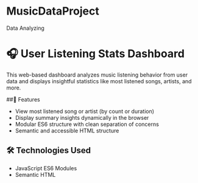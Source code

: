 # MusicDataProject
Data Analyzing 

# 🎧 User Listening Stats Dashboard

This web-based dashboard analyzes music listening behavior from user data and displays insightful statistics like most listened songs, artists, and more.

##🚀  Features

-  View most listened song or artist (by count or duration)
-  Display summary insights dynamically in the browser
-  Modular ES6 structure with clean separation of concerns
-  Semantic and accessible HTML structure

## 🛠️ Technologies Used

- JavaScript ES6 Modules
- Semantic HTML

